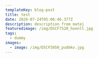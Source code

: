 ```yaml
---
templateKey: blog-post
title: test
date: 2020-07-24T05:06:46.377Z
description: description from matej
featuredimage: /img/DSCF7520_hoonlt.jpg
tags:
  - dummy
images:
  - image: /img/DSCF5050_pudmkv.jpg
---
```

